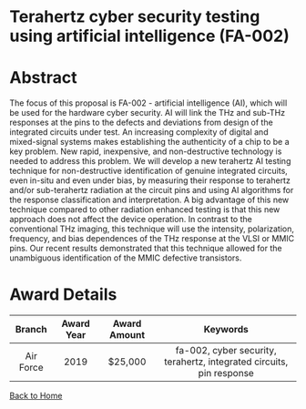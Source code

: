 
Terahertz cyber security testing using artificial intelligence (FA-002)
=======================================================================

# Abstract


The focus of this proposal is FA-002 - artificial intelligence (AI), which will be used for the hardware cyber security. AI will link the THz and sub-THz responses at the pins to the defects and deviations from design of the integrated circuits under test. An increasing complexity of digital and mixed-signal systems makes establishing the authenticity of a chip to be a key problem. New rapid, inexpensive, and non-destructive technology is needed to address this problem. We will develop a new terahertz AI testing technique for non-destructive identification of genuine integrated circuits, even in-situ and even under bias, by measuring their response to terahertz and/or sub-terahertz radiation at the circuit pins and using AI algorithms for the response classification and interpretation. A big advantage of this new technique compared to other radiation enhanced testing is that this new approach does not affect the device operation. In contrast to the conventional THz imaging, this technique will use the intensity, polarization, frequency, and bias dependences of the THz response at the VLSI or MMIC pins. Our recent results demonstrated that this technique allowed for the unambiguous identification of the MMIC defective transistors.  

# Award Details

|Branch|Award Year|Award Amount|Keywords|
| :---: | :---: | :---: | :---: |
|Air Force|2019|$25,000|fa-002, cyber security, terahertz, integrated circuits, pin response|
  
  


[Back to Home](https://github.com/chrischow/dod_sbir_awards)